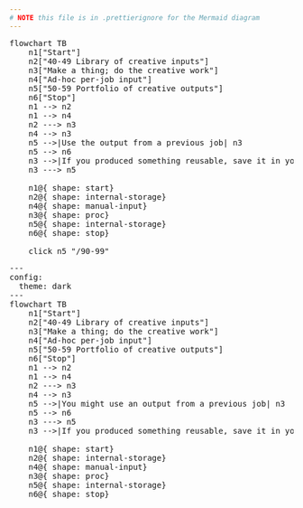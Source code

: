 ```yaml
---
# NOTE this file is in .prettierignore for the Mermaid diagram
---
```



<pre class="mermaid mermaid-light">
flowchart TB
    n1["Start"]
    n2["40-49 Library of creative inputs"]
    n3["Make a thing; do the creative work"]
    n4["Ad-hoc per-job input"]
    n5["50-59 Portfolio of creative outputs"]
    n6["Stop"]
    n1 --> n2
    n1 --> n4
    n2 ---> n3
    n4 --> n3
    n5 -->|Use the output from a previous job| n3
    n5 --> n6
    n3 -->|If you produced something reusable, save it in your library| n2
    n3 ---> n5

    n1@{ shape: start}
    n2@{ shape: internal-storage}
    n4@{ shape: manual-input}
    n3@{ shape: proc}
    n5@{ shape: internal-storage}
    n6@{ shape: stop}

    click n5 "/90-99"
</pre>

<pre class="mermaid mermaid-dark">
---
config:
  theme: dark
---
flowchart TB
    n1["Start"]
    n2["40-49 Library of creative inputs"]
    n3["Make a thing; do the creative work"]
    n4["Ad-hoc per-job input"]
    n5["50-59 Portfolio of creative outputs"]
    n6["Stop"]
    n1 --> n2
    n1 --> n4
    n2 ---> n3
    n4 --> n3
    n5 -->|You might use an output from a previous job| n3
    n5 --> n6
    n3 ---> n5
    n3 -->|If you produced something reusable, save it in your library| n2

    n1@{ shape: start}
    n2@{ shape: internal-storage}
    n4@{ shape: manual-input}
    n3@{ shape: proc}
    n5@{ shape: internal-storage}
    n6@{ shape: stop}
</pre>